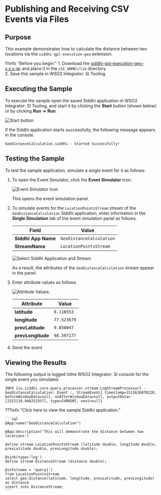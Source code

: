 # Publishing and Receiving CSV Events via Files

## Purpose

This example demonstrates how to calculate the distance between two locations via the `siddhi-gpl-execution-geo` extension.

!!!info "Before you begin:"
    1. Download the [siddhi-gpl-execution-geo-x.x.x.jar](http://maven.wso2.org/nexus/content/repositories/wso2gpl/org/wso2/extension/siddhi/gpl/execution/geo/siddhi-gpl-execution-geo/5.0.0/siddhi-gpl-execution-geo-5.0.0.jar) and place it in the `<SI_HOME>/lib` directory.<br/>
    2. Save this sample in WSO2 Integrator: SI Tooling.

## Executing the Sample

To execute the sample open the saved Siddhi application in WSO2 Integrator: SI Tooling, and start it by clicking the **Start** button (shown below) or by clicking **Run** => **Run**.

![Start button]({{base_path}}/images/amazon-s3-sink-sample/start.png)

If the Siddhi application starts successfully, the following message appears in the console.

`GeoDistanceCalculation.siddhi - Started Successfully!`

## Testing the Sample

To test the sample application, simulate a single event for it as follows:

1. To open the Event Simulator, click the **Event Simulator** icon.

    ![Event Simulator Icon]({{base_path}}/images/Testing-Siddhi-Applications/Event_Simulation_Icon.png)

    This opens the event simulation panel.

2. To simulate events for the `LocationPointsStream` stream of the `GeoDistanceCalculation` Siddhi application, enter information in the **Single Simulation** tab of the event simulation panel as follows.



    | **Field**              | **Value**                  |
    |------------------------|----------------------------|
    | **Siddhi App Name**    | `GeoDistanceCalculation`   |
    | **StreamName**         | `LocationPointsStream`     |

    ![Select Siddhi Application and Stream]({{base_path}}/images/aggregate-data-incrementally-sample/aggregate-data-incrementally-event-simulation.png)

    As a result, the attributes of the `GeoDistanceCalculation` stream appear in the panel.

3. Enter attribute values as follows.

   ![Attribute Values]({{base_path}}/images/execution-geo-sample/attribute-values.png).

   | **Attribute**         | **Value**      |
   |-----------------------|----------------|
   | **latitude**          | `8.116553`     |
   | **longitude**         | `77.523679`    |
   | **prevLatitude**      | `9.850047`     |
   | **prevLongitude**     | `98.597177`    |


4. Send the event

## Viewing the Results

The following output is logged inthe WSO2 Integrator: SI console for the single event you simulated.

`INFO {io.siddhi.core.query.processor.stream.LogStreamProcessor} - GeoDistanceCalculation: Event :, StreamEvent{ timestamp=1513616078228, beforeWindowData=null, onAfterWindowData=null, outputData=[2322119.848252557], type=CURRENT, next=null}`

???info "Click here to view the sample Siddhi application."

    ```sql
    @App:name("GeoDistanceCalculation")

    @App:description('This will demonstrate the distance between two locations')

    define stream LocationPointsStream (latitude double, longitude double, prevLatitude double, prevLongitude double);

    @sink(type='log')
    define stream DistanceStream (distance double);

    @info(name = 'query1')
    from LocationPointsStream
    select geo:distance(latitude, longitude, prevLatitude, prevLongitude) as distance
    insert into DistanceStream;
    ```